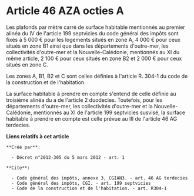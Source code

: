 # Article 46 AZA octies A

Les plafonds par mètre carré de surface habitable mentionnés au premier alinéa du IV de l'article 199 septvicies du code
général des impôts sont fixés à 5 000 € pour les logements situés en zone A, 4 000 € pour ceux situés en zone B1 ainsi que
dans les départements d'outre-mer, les collectivités d'outre-mer et la Nouvelle-Calédonie, mentionnés au XI du même article,
2 100 € pour ceux situés en zone B2 et 2 000 € pour ceux situés en zone C. 

Les zones A, B1, B2 et C sont celles définies à l'article R. 304-1 du code de la construction et de l'habitation. 

La surface habitable à prendre en compte s'entend de celle définie au troisième alinéa du a de l'article 2 duodecies.
Toutefois, pour les départements d'outre-mer, les collectivités d'outre-mer et la Nouvelle-Calédonie, mentionnés au XI de
l'article 199 septvicies susvisé, la surface habitable à prendre en compte est celle prévue au III de l'article 46 AG
terdecies.

**Liens relatifs à cet article**

	**Créé par**:

	  - Décret n°2012-305 du 5 mars 2012 - art. 1

	**Cite**:

	  - Code général des impôts, annexe 3, CGIAN3. - art. 46 AG terdecies
	  - Code général des impôts, CGI. - art. 199 septvicies
	  - Code de la construction et de l'habitation. - art. R304-1
